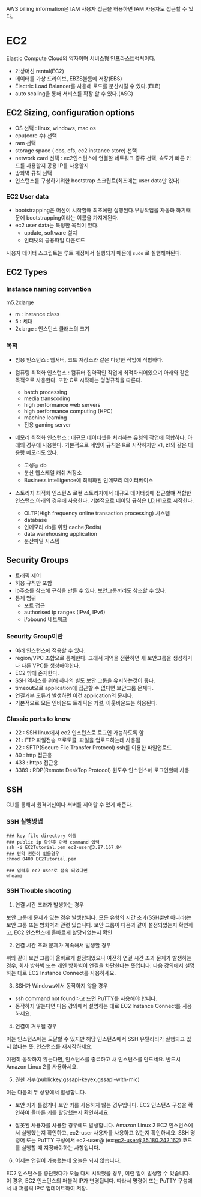 AWS billing information은 IAM 사용자 접근을 허용하면 IAM 사용자도 접근할 수 있다.

# EC2
Elastic Compute Cloud의 약자이며 서비스형 인프라스트럭쳐이다.
- 가상머신 rental(EC2)
- 데이터를 가상 드라이브, EBZS볼륨에 저장(EBS)
- Elactric Load Balancer를 사용해 로드를 분산시킬 수 있다.(ELB)
- auto scaling을 통해 서비스를 확장 할 수 있다.(ASG)

## EC2 Sizing, configuration options
- OS 선택 : linux, windows, mac os
- cpu(core 수) 선택
- ram 선택
- storage space ( ebs, efs, ec2 instance store) 선택
- network card 선택 : ec2인스턴스에 연결할 네트워크 종류 선택, 속도가 빠른 카드를 사용할지 공용 IP를 사용할지   
- 방화벽 규칙 선택
- 인스턴스를 구성하기위한 bootstrap 스크립트(최초에는 user data만 있다)

### EC2 User data
- bootstrapping은 머신이 시작할때 최초에만 실행된다.부팅작업을 자동화 하기때문에 bootstrapping이라는 이름을 가지게된다.
- ec2 user data는 특정한 목적이 있다.
    - update, software 설치
    - 인터넷의 공용파일 다운로드

사용자 데이터 스크립트는 루트 계정에서 실행되기 때문에 `sudo` 로 실행해야된다.

## EC2 Types

### Instance naming convention
m5.2xlarge
- m : instance class
- 5 : 세대
- 2xlarge : 인스턴스 클래스의 크기

### 목적
- 범용 인스턴스 : 웹서버, 코드 저장소와 같은 다양한 작업에 적합하다.
- 컴퓨팅 최적화 인스턴스 : 컴퓨터 집약적인 작업에 최적화되어있으며 아래와 같은 목적으로 사용한다. 또한 C로 시작하는 명명규칙을 따른다.
    - batch processing
    - media transcoding
    - high performance web servers
    - high performance computing (HPC)
    - machine learning
    - 전용 gaming server
- 메모리 최적화 인스턴스 : 대규모 데이터셋을 처리하는 유형의 작업에 적합하다. 아래의 경우에 사용한다. 기본적으로 네임이 규칙은 R로 시작하지만 x1, z1와 같은 대용량 메모리도 있다.
    - 고성능 db
    - 분산 웹스케일 캐쉬 저장소
    - Business intelligence에 최적화된 인메모리 데이터베이스

- 스토리지 최적화 인스턴스
로컬 스토리지에서 대규모 데이터셋에 접근할떄 적합한 인스턴스.아래의 경우에 사용한다. 기본적으로 네이밍 규칙은 I,D,H1으로 시작한다.
    - OLTP(High frequency online transaction processing) 시스템
    - database
    - 인메모리 db를 위한 cache(Redis)
    - data warehousing application
    - 분산파일 시스템
## Security Groups
- 트래픽 제어
- 허용 규칙만 포함
- ip주소를 참조해 규칙을 만들 수 있다. 보안그룹끼리도 참조할 수 있다.
- 통제 범위
    - 포트 접근
    - authorised ip ranges (IPv4, IPv6)
    - i/obound 네트워크

### Security Group이란
- 여러 인스턴스에 적용할 수 있다.
- region/VPC 조합으로 통제한다. 그래서 지역을 전환하면 새 보안그룹을 생성하거나 다른 VPC를 생성해야한다. 
- EC2 밖에 존재한다. 
- SSH 액세스를 위해 하나의 별도 보안 그룹을 유지하는것이 좋다.
- timeout으로 application에 접근할 수 없다면 보안그룹 문제다.
- 연결거부 오류가 발생하면 이건 application의 문제다.
- 기본적으로 모든 인바운드 트래픽은 거절, 아웃바운드는 허용된다.

### Classic ports to know
- 22 : SSH linux에서 ec2 인스턴스로 로그인 가능하도록 함
- 21 : FTP 파일전송 프로토콜, 파일을 업로드하는데 사용됨
- 22 : SFTP(Secure File Transfer Protocol) ssh를 이용한 파일업로드
- 80 : http 접근용
- 433 : https 접근용
- 3389 : RDP(Remote DeskTop Protocol) 윈도우 인스턴스에 로그인할때 사용

## SSH
CLI를 통해서 원격머신이나 서버를 제어할 수 있게 해준다.
### SSH 실행방법
```
### key file directory 이동
### public ip 확인후 아래 command 입력
ssh -i EC2Tutorial.pem ec2-user@3.87.167.84
### 만약 권한이 없을경우
chmod 0400 EC2Tutorial.pem

### 입력후 ec2-user로 접속 되었다면 
whoami
```
### SSH Trouble shooting

1. 연결 시간 초과가 발생하는 경우

보안 그룹에 문제가 있는 경우 발생합니다. 모든 유형의 시간 초과(SSH뿐만 아니라)는 보안 그룹 또는 방화벽과 관련 있습니다. 보안 그룹이 다음과 같이 설정되었는지 확인하고, EC2 인스턴스에 올바르게 할당되었는지 확인

2. 연결 시간 초과 문제가 계속해서 발생할 경우

위와 같이 보안 그룹이 올바르게 설정되었으나 여전히 연결 시간 초과 문제가 발생하는 경우, 회사 방화벽 또는 개인 방화벽이 연결을 차단한다는 뜻입니다. 다음 강의에서 설명하는 대로 EC2 Instance Connect를 사용하세요.

3. SSH가 Windows에서 동작하지 않을 경우
- ssh command not found라고 뜨면 PuTTY를 사용해야 합니다.
- 동작하지 않는다면 다음 강의에서 설명하는 대로 EC2 Instance Connect를 사용하세요.

4. 연결이 거부될 경우

이는 인스턴스에는 도달할 수 있지만 해당 인스턴스에서 SSH 유틸리티가 실행되고 있지 않다는 뜻. 인스턴스를 재시작하세요.

여전히 동작하지 않는다면, 인스턴스를 종료하고 새 인스턴스를 만드세요. 반드시 Amazon Linux 2를 사용하세요.

5. 권한 거부(publickey,gssapi-keyex,gssapi-with-mic)

이는 다음의 두 상황에서 발생합니다.

- 보안 키가 틀렸거나 보안 키를 사용하지 않는 경우입니다. EC2 인스턴스 구성을 확인하여 올바른 키를 할당했는지 확인하세요.

- 잘못된 사용자를 사용할 경우에도 발생합니다. Amazon Linux 2 EC2 인스턴스에서 실행했는지 확인하고, ec2-user 사용자를 사용하고 있는지 확인하세요. SSH 명령어 또는 PuTTY 구성에서 ec2-user@<public-ip> (ex:ec2-user@35.180.242.162) 코드를 실행할 때 지정해야하는 사항입니다.


6. 어제는 연결이 가능했는데 오늘은 되지 않습니다.

EC2 인스턴스를 중단했다가 오늘 다시 시작했을 경우, 이런 일이 발생할 수 있습니다. 이 경우, EC2 인스턴스의 퍼블릭 IP가 변경됩니다. 따라서 명령어 또는 PuTTY 구성에서 새 퍼블릭 IP로 업데이트하여 저장.